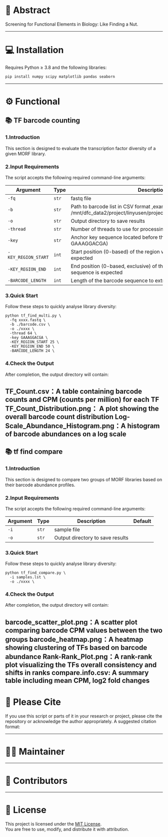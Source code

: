 
# 🧬 Abstract
Screening for Functional Elements in Biology: Like Finding a Nut.

---
# 💻 Installation

Requires Python ≥ 3.8 and the following libraries:
```bash
pip install numpy scipy matplotlib pandas seaborn
```
---
# ⚙️ Functional

## 📚 TF barcode counting
### 1.Introduction
This section is designed to evaluate the transcription factor diversity of a given MORF library.

### 2.Input Requirements
The script accepts the following required command-line arguments:

| Argument            | Type     | Description                                                                                                  | Default    |
|---------------------|----------|--------------------------------------------------------------------------------------------------------------|------------|
| `-fq`               | `str`    | fastq file                                                                                                   |            |
| `-b`                | `str`    | Path to barcode list in CSV format ,example /mnt/dfc_data2/project/linyusen/project/81_MORF/data/barcode.csv | None       |
| `-o`                | `str`    | Output directory to save results                                                                             |            |
| `-thread`           | `str`    | Number of threads to use for processing                                                                      |            |
| `-key`              | `str`    | Anchor key sequence located before the barcode (e.g., GAAAGGACGA)                                            | GAAAGGACGA |
| `-KEY_REGION_START` | `int`    | Start position (0-based) of the region where the key sequence is expected                                    | 25         |
| `-KEY_REGION_END`   | `int`    | End position (0-based, exclusive) of the region where the key sequence is expected                           | 50         |
| `-BARCODE_LENGTH`   | `int`    | Length of the barcode sequence to extract following the key                                                  | 24         |

### 3.Quick Start
Follow these steps to quickly analyse library diversity:
```angular2html
python tf_find_multi.py \
  -fq xxxx.fastq \
  -b ./barcode.csv \
  -o ./xxxx \
  -thread 64 \
  -key GAAAGGACGA \
  -KEY_REGION_START 25 \
  -KEY_REGION_END 50 \
  -BARCODE_LENGTH 24 \
```
### 4.Check the Output
After completion, the output directory will contain:

TF_Count.csv：A table containing barcode counts and CPM (counts per million) for each TF
TF_Count_Distribution.png：	A plot showing the overall barcode count distribution
Log-Scale_Abundance_Histogram.png：A histogram of barcode abundances on a log scale
---


## 📚 tf find compare
### 1.Introduction
This section is designed to compare two groups of MORF libraries based on their barcode abundance profiles.

### 2.Input Requirements
The script accepts the following required command-line arguments:

| Argument            | Type     | Description                      | Default    |
|---------------------|----------|----------------------------------|------------|
| `-i`                | `str`    | sample file                      |            |
| `-o`                | `str`    | Output directory to save results |            |


### 3.Quick Start
Follow these steps to quickly analyse library diversity:
```angular2html
python tf_find_compare.py \
  -i samples.lst \
  -o ./xxxx \
```
### 4.Check the Output
After completion, the output directory will contain:

barcode_scatter_plot.png：A scatter plot comparing barcode CPM values between the two groups
barcode_heatmap.png：A heatmap showing clustering of TFs based on barcode abundance
Rank-Rank_Plot.png：A rank-rank plot visualizing the TFs overall consistency and shifts in ranks
compare.info.csv: A summary table including mean CPM, log2 fold changes
---

# 📝 Please Cite

If you use this script or parts of it in your research or project, please cite the repository or acknowledge the author appropriately. A suggested citation format:

---

# 👨‍💻 Maintainer


---

# 🤝 Contributors


---

# 📄 License

This project is licensed under the [MIT License](LICENSE.txt).  
You are free to use, modify, and distribute it with attribution.
